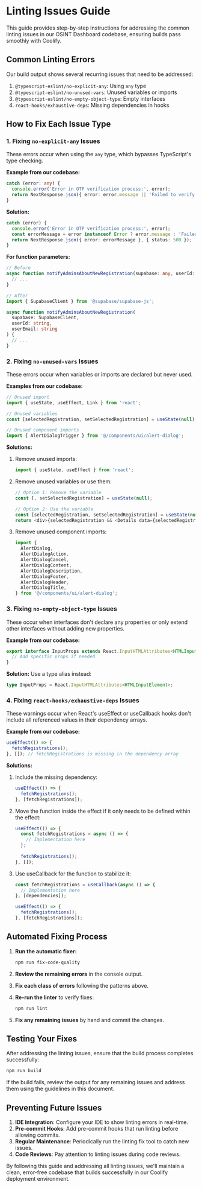 # Linting Issues Guide

This guide provides step-by-step instructions for addressing the common linting issues in our OSINT Dashboard codebase, ensuring builds pass smoothly with Coolify.

## Common Linting Errors

Our build output shows several recurring issues that need to be addressed:

1. `@typescript-eslint/no-explicit-any`: Using `any` type
2. `@typescript-eslint/no-unused-vars`: Unused variables or imports
3. `@typescript-eslint/no-empty-object-type`: Empty interfaces
4. `react-hooks/exhaustive-deps`: Missing dependencies in hooks

## How to Fix Each Issue Type

### 1. Fixing `no-explicit-any` Issues

These errors occur when using the `any` type, which bypasses TypeScript's type checking.

**Example from our codebase:**
```typescript
catch (error: any) {
  console.error('Error in OTP verification process:', error);
  return NextResponse.json({ error: error.message || 'Failed to verify OTP' }, { status: 500 });
}
```

**Solution:**
```typescript
catch (error) {
  console.error('Error in OTP verification process:', error);
  const errorMessage = error instanceof Error ? error.message : 'Failed to verify OTP';
  return NextResponse.json({ error: errorMessage }, { status: 500 });
}
```

**For function parameters:**
```typescript
// Before
async function notifyAdminsAboutNewRegistration(supabase: any, userId: string, userEmail: string) {
  // ...
}

// After
import { SupabaseClient } from '@supabase/supabase-js';

async function notifyAdminsAboutNewRegistration(
  supabase: SupabaseClient,
  userId: string,
  userEmail: string
) {
  // ...
}
```

### 2. Fixing `no-unused-vars` Issues

These errors occur when variables or imports are declared but never used.

**Examples from our codebase:**
```typescript
// Unused import
import { useState, useEffect, Link } from 'react';

// Unused variables
const [selectedRegistration, setSelectedRegistration] = useState(null);

// Unused component imports
import { AlertDialogTrigger } from '@/components/ui/alert-dialog';
```

**Solutions:**
1. Remove unused imports:
   ```typescript
   import { useState, useEffect } from 'react';
   ```

2. Remove unused variables or use them:
   ```typescript
   // Option 1: Remove the variable
   const [, setSelectedRegistration] = useState(null);
   
   // Option 2: Use the variable
   const [selectedRegistration, setSelectedRegistration] = useState(null);
   return <div>{selectedRegistration && <Details data={selectedRegistration} />}</div>;
   ```

3. Remove unused component imports:
   ```typescript
   import {
     AlertDialog,
     AlertDialogAction,
     AlertDialogCancel,
     AlertDialogContent,
     AlertDialogDescription,
     AlertDialogFooter,
     AlertDialogHeader,
     AlertDialogTitle,
   } from '@/components/ui/alert-dialog';
   ```

### 3. Fixing `no-empty-object-type` Issues

These occur when interfaces don't declare any properties or only extend other interfaces without adding new properties.

**Example from our codebase:**
```typescript
export interface InputProps extends React.InputHTMLAttributes<HTMLInputElement> {
  // Add specific props if needed
}
```

**Solution:**
Use a type alias instead:
```typescript
type InputProps = React.InputHTMLAttributes<HTMLInputElement>;
```

### 4. Fixing `react-hooks/exhaustive-deps` Issues

These warnings occur when React's useEffect or useCallback hooks don't include all referenced values in their dependency arrays.

**Example from our codebase:**
```typescript
useEffect(() => {
  fetchRegistrations();
}, []); // fetchRegistrations is missing in the dependency array
```

**Solutions:**
1. Include the missing dependency:
   ```typescript
   useEffect(() => {
     fetchRegistrations();
   }, [fetchRegistrations]);
   ```

2. Move the function inside the effect if it only needs to be defined within the effect:
   ```typescript
   useEffect(() => {
     const fetchRegistrations = async () => {
       // Implementation here
     };
     
     fetchRegistrations();
   }, []);
   ```

3. Use useCallback for the function to stabilize it:
   ```typescript
   const fetchRegistrations = useCallback(async () => {
     // Implementation here
   }, [dependencies]);
   
   useEffect(() => {
     fetchRegistrations();
   }, [fetchRegistrations]);
   ```

## Automated Fixing Process

1. **Run the automatic fixer:**
   ```bash
   npm run fix-code-quality
   ```

2. **Review the remaining errors** in the console output.

3. **Fix each class of errors** following the patterns above.

4. **Re-run the linter** to verify fixes:
   ```bash
   npm run lint
   ```

5. **Fix any remaining issues** by hand and commit the changes.

## Testing Your Fixes

After addressing the linting issues, ensure that the build process completes successfully:

```bash
npm run build
```

If the build fails, review the output for any remaining issues and address them using the guidelines in this document.

## Preventing Future Issues

1. **IDE Integration**: Configure your IDE to show linting errors in real-time.
2. **Pre-commit Hooks**: Add pre-commit hooks that run linting before allowing commits.
3. **Regular Maintenance**: Periodically run the linting fix tool to catch new issues.
4. **Code Reviews**: Pay attention to linting issues during code reviews.

By following this guide and addressing all linting issues, we'll maintain a clean, error-free codebase that builds successfully in our Coolify deployment environment. 